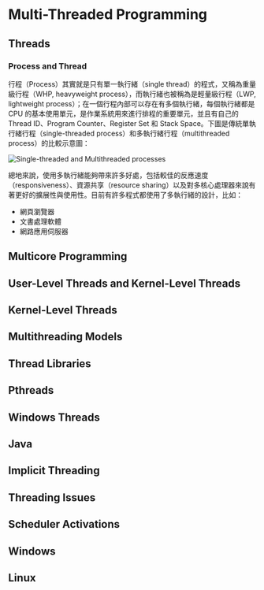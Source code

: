 # Multi-Threaded Programming

## Threads

### Process and Thread

行程（Process）其實就是只有單一執行緒（single thread）的程式，又稱為重量級行程（WHP, heavyweight process），而執行緒也被稱為是輕量級行程（LWP, lightweight process）；在一個行程內部可以存在有多個執行緒，每個執行緒都是 CPU 的基本使用單元，是作業系統用來進行排程的重要單元，並且有自己的 Thread ID、Program Counter、Register Set 和 Stack Space。下圖是傳統單執行緒行程（single-threaded process）和多執行緒行程（multithreaded process）的比較示意圖：

![Single-threaded and Multithreaded processes](https://user-images.githubusercontent.com/26391143/91665735-6a222d80-eb2a-11ea-870b-91fe33b5da5c.png)

總地來說，使用多執行緒能夠帶來許多好處，包括較佳的反應速度（responsiveness）、資源共享（resource sharing）以及對多核心處理器來說有著更好的擴展性與使用性。目前有許多程式都使用了多執行緒的設計，比如：

- 網頁瀏覽器
- 文書處理軟體
- 網路應用伺服器

## Multicore Programming

## User-Level Threads and Kernel-Level Threads

## Kernel-Level Threads

## Multithreading Models

## Thread Libraries

## Pthreads

## Windows Threads

## Java

## Implicit Threading

## Threading Issues

## Scheduler Activations

## Windows

## Linux
